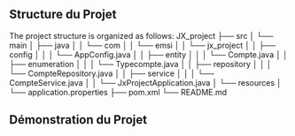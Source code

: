 ## **Structure du Projet**
The project structure is organized as follows:
JX_project
├── src
│   └── main
│       ├── java
│       │   └── com
│       │       └── emsi
│       │           └── jx_project
│       │               ├── config
│       │               │   └── AppConfig.java
│       │               ├── entity
│       │               │   └── Compte.java
│       │               ├── enumeration
│       │               │   └── Typecompte.java
│       │               ├── repository
│       │               │   └── CompteRepository.java
│       │               ├── service
│       │               │   └── CompteService.java
│       │               └── JxProjectApplication.java
│       └── resources
│           └── application.properties
├── pom.xml
└── README.md
## **Démonstration du Projet**


